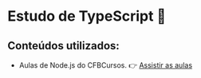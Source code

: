 # Estudo de TypeScript 🎯

## Conteúdos utilizados:

* Aulas de Node.js do CFBCursos. 👉 [Assistir as aulas](https://youtu.be/vcpLrIzIKjI?si=dWPj5qyAMbatx9_u)
